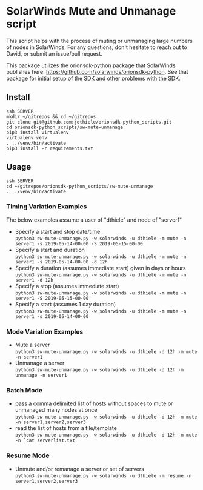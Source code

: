 # SolarWinds Mute and Unmanage script

This script helps with the process of muting or unmanaging large numbers of nodes in SolarWinds. For any questions, don't hesitate to reach out to David, or submit an issue/pull request.

This package utilizes the orionsdk-python package that SolarWinds publishes here: https://github.com/solarwinds/orionsdk-python. See that package for initial setup of the SDK and other problems with the SDK.

## Install

``` shell
ssh SERVER
mkdir ~/gitrepos && cd ~/gitrepos
git clone git@github.com:jdthiele/orionsdk-python_scripts.git
cd orionsdk-python_scripts/sw-mute-unmanage
pip3 install virtualenv
virtualenv venv
. ../venv/bin/activate
pip3 install -r requirements.txt
```

## Usage

``` shell
ssh SERVER  
cd ~/gitrepos/orionsdk-python_scripts/sw-mute-unmanage  
. ../venv/bin/activate
```

### Timing Variation Examples

The below examples assume a user of "dthiele" and node of "server1"

- Specify a start and stop date/time  
`python3 sw-mute-unmanage.py -w solarwinds -u dthiele -m mute -n server1 -s 2019-05-14-00-00 -S 2019-05-15-00-00`
- Specify a start and duration  
`python3 sw-mute-unmanage.py -w solarwinds -u dthiele -m mute -n server1 -s 2019-05-14-00-00 -d 12h`
- Specify a duration (assumes immediate start) given in days or hours  
`python3 sw-mute-unmanage.py -w solarwinds -u dthiele -m mute -n server1 -d 12h`
- Specify a stop (assumes immediate start)  
`python3 sw-mute-unmanage.py -w solarwinds -u dthiele -m mute -n server1 -S 2019-05-15-00-00`
- Specify a start (assumes 1 day duration)  
`python3 sw-mute-unmanage.py -w solarwinds -u dthiele -m mute -n server1 -s 2019-05-14-00-00`

### Mode Variation Examples

- Mute a server  
`python3 sw-mute-unmanage.py -w solarwinds -u dthiele -d 12h -m mute -n server1`
- Unmanage a server  
`python3 sw-mute-unmanage.py -w solarwinds -u dthiele -d 12h -m unmanage -n server1`

### Batch Mode

- pass a comma delimited list of hosts without spaces to mute or unmanaged many nodes at once  
`python3 sw-mute-unmanage.py -w solarwinds -u dthiele -d 12h -m mute -n server1,server2,server3`
- read the list of hosts from a file/template  
``python3 sw-mute-unmanage.py -w solarwinds -u dthiele -d 12h -m mute -n `cat serverlist.txt` ``

### Resume Mode

- Unmute and/or remanage a server or set of servers  
`python3 sw-mute-unmanage.py -w solarwinds -u dthiele -m resume -n server1,server2,server3`
